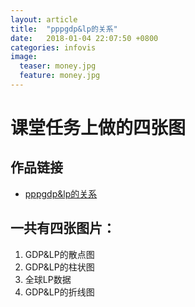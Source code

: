 ```yaml
---
layout: article
title:  "pppgdp&lp的关系"
date:   2018-01-04 22:07:50 +0800
categories: infovis 
image:
  teaser: money.jpg
  feature: money.jpg
---
```


# 课堂任务上做的四张图


##  作品链接   
- <a href="https://public.tableau.com/views/ppp_3/1_1?:embed=y&:display_count=yes" target="_blank">pppgdp&lp的关系</a>

## 一共有四张图片：
1. GDP&LP的散点图
1. GDP&LP的柱状图
1. 全球LP数据
1. GDP&LP的折线图


